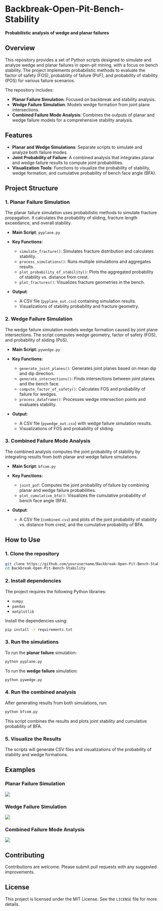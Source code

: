 # Backbreak-Open-Pit-Bench-Stability

**Probabilistic analysis of wedge and planar failures**

## Overview

This repository provides a set of Python scripts designed to simulate and analyze wedge and planar failures in open-pit mining, with a focus on bench stability. The project implements probabilistic methods to evaluate the factor of safety (FOS), probability of failure (PoF), and probability of stability (POS) for various failure scenarios.

The repository includes:
- **Planar Failure Simulation**: Focused on backbreak and stability analysis.
- **Wedge Failure Simulation**: Models wedge formation from joint plane intersections.
- **Combined Failure Mode Analysis**: Combines the outputs of planar and wedge failure models for a comprehensive stability analysis.

## Features

- **Planar and Wedge Simulations**: Separate scripts to simulate and analyze both failure modes.
- **Joint Probability of Failure**: A combined analysis that integrates planar and wedge failure results to compute joint probabilities.
- **Visualization Tools**: Functions to visualize the probability of stability, wedge formation, and cumulative probability of bench face angle (BFA).

## Project Structure

### 1. **Planar Failure Simulation**
   The planar failure simulation uses probabilistic methods to simulate fracture propagation. It calculates the probability of sliding, fracture length exceedance, and overall stability.

   - **Main Script**: `pyplane.py`
   - **Key Functions**:
     - `simulate_fracture()`: Simulates fracture distribution and calculates stability.
     - `process_simulations()`: Runs multiple simulations and aggregates results.
     - `plot_probability_of_stability()`: Plots the aggregated probability of stability vs. distance from crest.
     - `plot_fractures()`: Visualizes fracture geometries in the bench.

   - **Output**:
     - A CSV file (`pyplane_out.csv`) containing simulation results.
     - Visualizations of stability probability and fracture geometry.

### 2. **Wedge Failure Simulation**
   The wedge failure simulation models wedge formation caused by joint plane intersections. The script computes wedge geometry, factor of safety (FOS), and probability of sliding (PoS).

   - **Main Script**: `pywedge.py`
   - **Key Functions**:
     - `generate_joint_planes()`: Generates joint planes based on mean dip and dip direction.
     - `generate_intersections()`: Finds intersections between joint planes and the bench face.
     - `compute_factor_of_safety()`: Calculates FOS and probability of failure for wedges.
     - `process_dataframe()`: Processes wedge intersection points and evaluates stability.

   - **Output**:
     - A CSV file (`pywedge_out.csv`) with wedge failure simulation results.
     - Visualizations of FOS and probability of sliding.

### 3. **Combined Failure Mode Analysis**
   The combined analysis computes the joint probability of stability by integrating results from both planar and wedge failure simulations.

   - **Main Script**: `bfcom.py`
   - **Key Functions**:
     - `joint_pof`: Computes the joint probability of failure by combining planar and wedge failure probabilities.
     - `plot_cumulative_bfa()`: Visualizes the cumulative probability of bench face angle (BFA).
   
   - **Output**:
     - A CSV file (`combined.csv`) and plots of the joint probability of stability vs. distance from crest, and the cumulative probability of BFA.

## How to Use

### 1. Clone the repository
```bash
git clone https://github.com/yourusername/Backbreak-Open-Pit-Bench-Stability.git
cd Backbreak-Open-Pit-Bench-Stability
```

### 2. Install dependencies
The project requires the following Python libraries:
- `numpy`
- `pandas`
- `matplotlib`

Install the dependencies using:
```bash
pip install -r requirements.txt
```

### 3. Run the simulations
To run the **planar failure** simulation:
```bash
python pyplane.py
```

To run the **wedge failure** simulation:
```bash
python pywedge.py
```

### 4. Run the combined analysis
After generating results from both simulations, run:
```bash
python bfcom.py
```
This script combines the results and plots joint stability and cumulative probability of BFA.

### 5. Visualize the Results
The scripts will generate CSV files and visualizations of the probability of stability and wedge formations.

## Examples

### Planar Failure Simulation
![](path-to-planar-failure-plot)

### Wedge Failure Simulation
![](path-to-wedge-failure-plot)

### Combined Failure Mode Analysis
![](path-to-combined-failure-plot)

## Contributing

Contributions are welcome. Please submit pull requests with any suggested improvements.

## License

This project is licensed under the MIT License. See the `LICENSE` file for more details.
